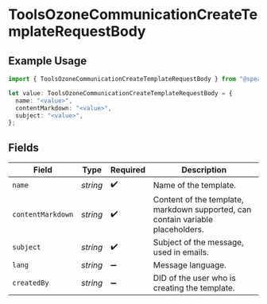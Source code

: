 # ToolsOzoneCommunicationCreateTemplateRequestBody

## Example Usage

```typescript
import { ToolsOzoneCommunicationCreateTemplateRequestBody } from "@speakeasy-api/bluesky/models/operations";

let value: ToolsOzoneCommunicationCreateTemplateRequestBody = {
  name: "<value>",
  contentMarkdown: "<value>",
  subject: "<value>",
};
```

## Fields

| Field                                                                           | Type                                                                            | Required                                                                        | Description                                                                     |
| ------------------------------------------------------------------------------- | ------------------------------------------------------------------------------- | ------------------------------------------------------------------------------- | ------------------------------------------------------------------------------- |
| `name`                                                                          | *string*                                                                        | :heavy_check_mark:                                                              | Name of the template.                                                           |
| `contentMarkdown`                                                               | *string*                                                                        | :heavy_check_mark:                                                              | Content of the template, markdown supported, can contain variable placeholders. |
| `subject`                                                                       | *string*                                                                        | :heavy_check_mark:                                                              | Subject of the message, used in emails.                                         |
| `lang`                                                                          | *string*                                                                        | :heavy_minus_sign:                                                              | Message language.                                                               |
| `createdBy`                                                                     | *string*                                                                        | :heavy_minus_sign:                                                              | DID of the user who is creating the template.                                   |